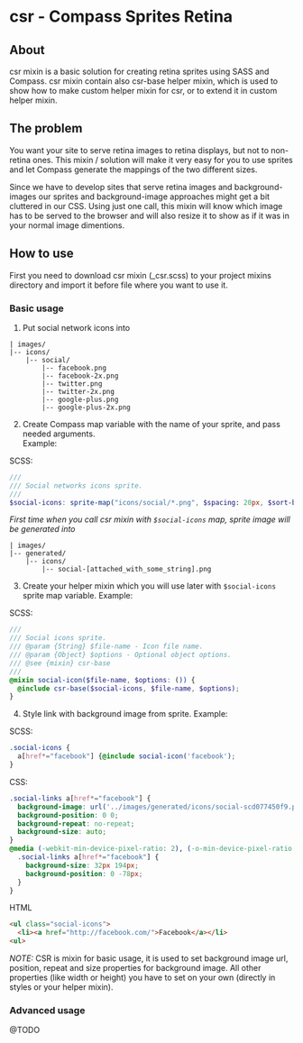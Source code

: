 # csr - Compass Sprites Retina

## About

csr mixin is a basic solution for creating retina sprites using SASS and Compass.
csr mixin contain also csr-base helper mixin, which is used to show how to make custom helper mixin for csr, or to extend it in custom helper mixin.

## The problem

You want your site to serve retina images to retina displays, but not to non-retina ones. This mixin / solution will make it very easy for you to use sprites and let Compass generate the mappings of the two different sizes.

Since we have to develop sites that serve retina images and background-images our sprites and background-image approaches might get a bit cluttered in our CSS. Using just one call, this mixin will know which image has to be served to the browser and will also resize it to show as if it was in your normal image dimentions.

## How to use

First you need to download csr mixin (_csr.scss) to your project mixins directory and import it before file where you want to use it.

### Basic usage

1. Put social network icons into
  ```
  | images/
  |-- icons/
      |-- social/
          |-- facebook.png
          |-- facebook-2x.png
          |-- twitter.png
          |-- twitter-2x.png
          |-- google-plus.png
          |-- google-plus-2x.png
  ```

2. Create Compass map variable with the name of your sprite, and pass needed arguments.<br> 
  Example:
  
  SCSS:
  ```scss
  ///
  /// Social networks icons sprite.
  ///
  $social-icons: sprite-map("icons/social/*.png", $spacing: 20px, $sort-by: width) !default;
  ```
  
  *First time when you call csr mixin with `$social-icons` map, sprite image will be generated into*
  ```
  | images/
  |-- generated/
      |-- icons/
          |-- social-[attached_with_some_string].png
  ```

3. Create your helper mixin which you will use later with `$social-icons` sprite map variable.
  Example:
  
  SCSS:
  ```scss
  ///
  /// Social icons sprite.
  /// @param {String} $file-name - Icon file name.
  /// @param {Object} $options - Optional object options.
  /// @see {mixin} csr-base
  ///
  @mixin social-icon($file-name, $options: ()) {
    @include csr-base($social-icons, $file-name, $options);
  }
  ```

4. Style link with background image from sprite.
  Example:
  
  SCSS:
  ```scss
  .social-icons {
    a[href*="facebook"] {@include social-icon('facebook');
  }
  ```
  
  CSS:
  ```css
  .social-links a[href*="facebook"] {
    background-image: url('../images/generated/icons/social-scd077450f9.png');
    background-position: 0 0;
    background-repeat: no-repeat;
    background-size: auto;
  }
  @media (-webkit-min-device-pixel-ratio: 2), (-o-min-device-pixel-ratio: 3 / 2), (min--moz-device-pixel-ratio: 2), (min-device-pixel-ratio: 2), (min-resolution: 144dppx) {
    .social-links a[href*="facebook"] {
      background-size: 32px 194px;
      background-position: 0 -78px;
    }
  }
  ```
  
  HTML
  ```html
  <ul class="social-icons">
    <li><a href="http://facebook.com/">Facebook</a></li>
  <ul>
  ```
  
  _NOTE:_ CSR is mixin for basic usage, it is used to set background image url, position, repeat and size properties for background image. All other properties (like width or height) you have to set on your own (directly in styles or your helper mixin).

### Advanced usage

@TODO
